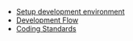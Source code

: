 - [Setup development environment](./setup_environment.md)
- [Development Flow](./development_flow.md)
- [Coding Standards](./coding_standard.md)
  
